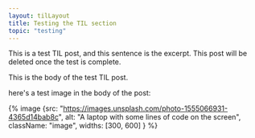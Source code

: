 ```yaml
---
layout: tilLayout
title: Testing the TIL section
topic: "testing"
---
```


This is a test TIL post, and this sentence is the excerpt. This post will be deleted once the test is complete.

<!-- excerpt -->

This is the body of the test TIL post.

here's a test image in the body of the post:

{% image {src: "https://images.unsplash.com/photo-1555066931-4365d14bab8c", alt: "A laptop with some lines of code on the screen", className: "image", widths: [300, 600] } %}
